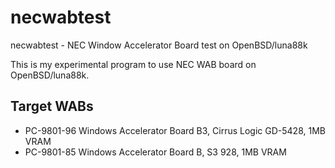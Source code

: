 necwabtest
==========

necwabtest - NEC Window Accelerator Board test on OpenBSD/luna88k

This is my experimental program to use NEC WAB board on OpenBSD/luna88k.

Target WABs
-----------
- PC-9801-96 Windows Accelerator Board B3, Cirrus Logic GD-5428, 1MB VRAM
- PC-9801-85 Windows Accelerator Board B, S3 928, 1MB VRAM
